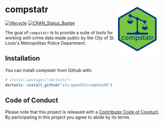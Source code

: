 
<!-- README.md is generated from README.Rmd. Please edit that file -->
compstatr <img src="man/figures/logo.png" align="right" />
==========================================================

[![lifecycle](https://img.shields.io/badge/lifecycle-maturing-blue.svg)](https://www.tidyverse.org/lifecycle/#maturing) [![CRAN\_Status\_Badge](http://www.r-pkg.org/badges/version/compstatr)](https://cran.r-project.org/package=compstatr)

The goal of `compstatr` is to provide a suite of tools for working with crime data made public by the City of St. Louis's Metropolitan Police Department.

Installation
------------

You can install compstatr from Github with:

``` r
# install.packages("devtools")
devtools::install_github("slu-openGIS/compStatR")
```

Code of Conduct
---------------

Please note that this project is released with a [Contributor Code of Conduct](CONDUCT.md). By participating in this project you agree to abide by its terms.
